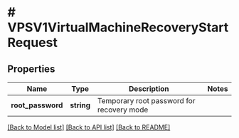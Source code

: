 # # VPSV1VirtualMachineRecoveryStartRequest

## Properties

Name | Type | Description | Notes
------------ | ------------- | ------------- | -------------
**root_password** | **string** | Temporary root password for recovery mode |

[[Back to Model list]](../../README.md#models) [[Back to API list]](../../README.md#endpoints) [[Back to README]](../../README.md)
